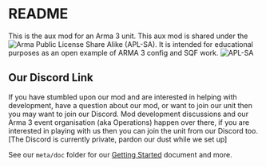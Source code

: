 # README

This is the aux mod for an Arma 3 unit. This aux mod is shared under the ![Arma Public License Share Alike (APL-SA)](https://www.bohemia.net/community/licenses/arma-public-license-share-alike). It is intended for educational purposes as an open example of ARMA 3 config and SQF work.
![APL-SA](https://github.com/user-attachments/assets/408449e4-7970-4d17-858c-4ff6d5774f67)

## Our Discord Link
If you have stumbled upon our mod and are interested in helping with development, have a question about our mod, or want to join our unit then you may want to join our Discord.
Mod development discussions and our Arma 3 event organisation (aka Operations) happen over there, if you are interested in playing with us then you can join the unit from our Discord too.
[The Discord is currently private, pardon our dust while we set up]

See our `meta/doc` folder for our [Getting Started](meta/doc/Getting_Started.md) document and more.
